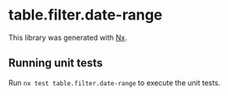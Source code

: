 # table.filter.date-range

This library was generated with [Nx](https://nx.dev).

## Running unit tests

Run `nx test table.filter.date-range` to execute the unit tests.
